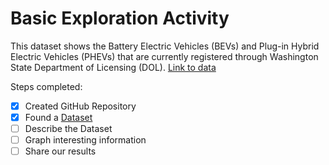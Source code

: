 # Basic Exploration Activity

This dataset shows the Battery Electric Vehicles (BEVs) and Plug-in Hybrid Electric Vehicles (PHEVs) that are currently registered through Washington State Department of Licensing (DOL). [Link to data](https://catalog.data.gov/dataset/electric-vehicle-population-data)

Steps completed:

- [x] Created GitHub Repository
- [x] Found a [Dataset](./electric-vehicle-pop-data.csv)
- [ ] Describe the Dataset
- [ ] Graph interesting information
- [ ] Share our results
